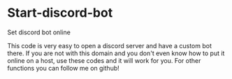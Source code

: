 # Start-discord-bot
Set discord bot online

This code is very easy to open a discord server and have a custom bot there. 
If you are not with this domain and you don't even know how to put it online on a host, 
use these codes and it will work for you. For other functions you can follow me on github!
